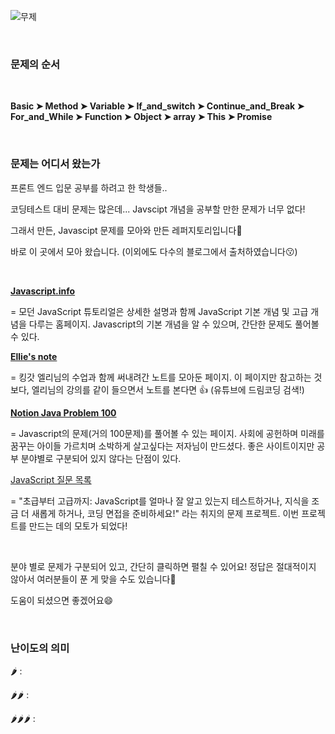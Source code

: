 ![무제](https://user-images.githubusercontent.com/79993356/115105256-bbd3d700-9f98-11eb-9eac-0c6b1a04de21.png)

<br>

### 문제의 순서

<br>

<b>Basic ➤ Method ➤ Variable ➤ If_and_switch ➤ Continue_and_Break ➤ For_and_While ➤ Function ➤ Object ➤ array ➤ This ➤ Promise</b>

<br>

### 문제는 어디서 왔는가

프론트 엔드 입문 공부를 하려고 한 학생들..

코딩테스트 대비 문제는 많은데... Javscipt 개념을 공부할 만한 문제가 너무 없다!

그래서 만든, Javascipt 문제를 모아와 만든 레퍼지토리입니다🙌

바로 이 곳에서 모아 왔습니다. (이외에도 다수의 블로그에서 출처하였습니다😗)

<br>

<a href="https://ko.javascript.info"><b>Javascript.info</b></a>

= 모던 JavaScript 튜토리얼은 상세한 설명과 함께 JavaScript 기본 개념 및 고급 개념을 다루는 홈페이지. Javascript의 기본 개념을 알 수 있으며, 간단한 문제도 풀어볼 수 있다.

<a href="https://github.com/dream-ellie/learn-javascript"><b>Ellie's note</b></a>

= 킹갓 엘리님의 수업과 함께 써내려간 노트를 모아둔 페이지. 이 페이지만 참고하는 것보다, 엘리님의 강의를 같이 들으면서 노트를 본다면 👍 (유튜브에 드림코딩 검색!)

<a href="https://www.notion.so/JS-100-94d97d294dd14c9b911a02c840fa9f2d"><b>Notion Java Problem 100</b></a>

= Javascript의 문제(거의 100문제)를 풀어볼 수 있는 페이지. 사회에 공헌하며 미래를 꿈꾸는 아이들 가르치며 소박하게 살고싶다는 저자님이 만드셨다. 좋은 사이트이지만 공부 분야별로 구분되어 있지 않다는 단점이 있다.

<a href="https://github.com/lydiahallie/javascript-questions/blob/master/ko-KR/README-ko_KR.md">JavaScript 질문 목록</a>

= "초급부터 고급까지: JavaScript를 얼마나 잘 알고 있는지 테스트하거나, 지식을 조금 더 새롭게 하거나, 코딩 면접을 준비하세요!" 라는 취지의 문제 프로젝트. 이번 프로젝트를 만드는 데의 모토가 되었다!

<br>

분야 별로 문제가 구분되어 있고, 간단히 클릭하면 펼칠 수 있어요! 정답은 절대적이지 않아서 여러분들이 푼 게 맞을 수도 있습니다🙏

도움이 되셨으면 좋겠어요😄

<br>

### 난이도의 의미

🌶 :

🌶🌶 :

🌶🌶🌶 :


